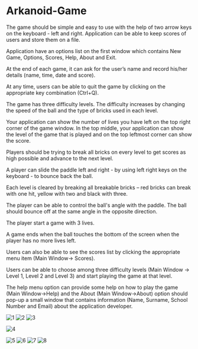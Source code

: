 # Arkanoid-Game

The game should be simple and easy to use
with the help of two arrow keys on the keyboard - left and right. Application can be able to keep scores of users
and store them on a file. 

Application have an options list on the first window
which contains New Game, Options, Scores, Help, About and Exit.

At the end of each game, it can ask for the user’s name and
record his/her details (name, time, date and score).

At any time, users can be able to quit the game by clicking on
the appropriate key combination (Ctrl+Q).

The game has three difficulty levels. The difficulty increases by changing the speed of the ball and the type of bricks used in each level.

Your application can show the number of lives you have left on
the top right corner of the game window. In the top middle, your
application can show the level of the game that is played and on
the top leftmost corner can show the score.

Players should be trying to break all bricks on every level to get
scores as high possible and advance to the next level.

A player can slide the paddle left and right - by using left
right keys on the keyboard - to bounce back
the ball.

Each level is cleared by breaking all breakable bricks – red bricks
can break with one hit, yellow with two and black with three.

The player can be able to control the ball's angle with the
paddle. The ball should bounce off at the same angle in the
opposite direction.

The player start a game with 3 lives.

A game ends when the ball touches the bottom of the screen when
the player has no more lives left.

Users can also be able to see the scores list by clicking the
appropriate menu item (Main Window-> Scores).

Users can be able to choose among three difficulty levels (Main
Window -> Level 1, Level 2 and Level 3) and start playing the game
at that level.

The help menu option can provide some help on how to play the
game (Main Window->Help) and the About (Main Window->About)
option should pop-up a small window that contains information
(Name, Surname, School Number and Email) about the application
developer.

   ![1](https://user-images.githubusercontent.com/79373487/174498326-7809cdc9-9680-47a0-8aad-df51e9ce7817.png)
   ![2](https://user-images.githubusercontent.com/79373487/174498327-f1cef807-2f0a-4f24-be90-9c0e6af974ea.png)
   ![3](https://user-images.githubusercontent.com/79373487/174498329-96b5d68f-ee61-40f9-a058-70635ff4b4f3.png)

   ![4](https://user-images.githubusercontent.com/79373487/174498330-e7e13f52-1d8e-400a-8b81-2c8042a38177.png)

   ![5](https://user-images.githubusercontent.com/79373487/174498331-50bb5934-bc46-4eb6-8ae3-84014a3172ab.png)
   ![6](https://user-images.githubusercontent.com/79373487/174498332-8994e624-b9c4-4fc1-87c3-c9d4be8b619b.png)
   ![7](https://user-images.githubusercontent.com/79373487/174498333-0db8ceb1-1cb4-421f-b5ea-73eba6273297.png)
   ![8](https://user-images.githubusercontent.com/79373487/174498335-33b27948-6dd0-42ef-bcb4-ad1e7c75d0be.png)
